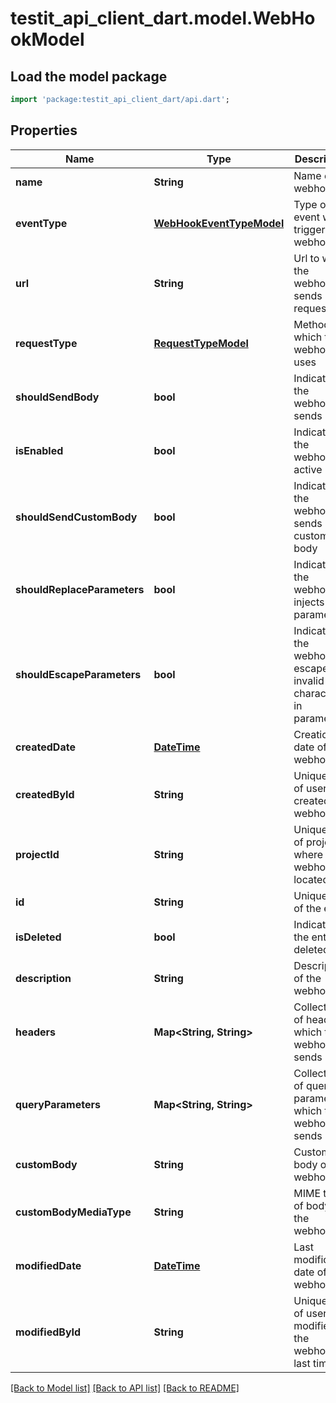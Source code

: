 # testit_api_client_dart.model.WebHookModel

## Load the model package
```dart
import 'package:testit_api_client_dart/api.dart';
```

## Properties
Name | Type | Description | Notes
------------ | ------------- | ------------- | -------------
**name** | **String** | Name of the webhook | 
**eventType** | [**WebHookEventTypeModel**](WebHookEventTypeModel.md) | Type of event which triggers the webhook | 
**url** | **String** | Url to which the webhook sends request | 
**requestType** | [**RequestTypeModel**](RequestTypeModel.md) | Method which the webhook uses | 
**shouldSendBody** | **bool** | Indicates if the webhook sends body | 
**isEnabled** | **bool** | Indicates if the webhook is active | 
**shouldSendCustomBody** | **bool** | Indicates if the webhook sends custom body | 
**shouldReplaceParameters** | **bool** | Indicates if the webhook injects parameters | 
**shouldEscapeParameters** | **bool** | Indicates if the webhook escapes invalid characters in parameters | 
**createdDate** | [**DateTime**](DateTime.md) | Creation date of the webhook | 
**createdById** | **String** | Unique ID of user who created the webhook | 
**projectId** | **String** | Unique ID of project where the webhook is located | 
**id** | **String** | Unique ID of the entity | 
**isDeleted** | **bool** | Indicates if the entity is deleted | 
**description** | **String** | Description of the webhook | [optional] 
**headers** | **Map<String, String>** | Collection of headers which the webhook sends | [optional] [default to const {}]
**queryParameters** | **Map<String, String>** | Collection of query parameters which the webhook sends | [optional] [default to const {}]
**customBody** | **String** | Custom body of the webhook | [optional] 
**customBodyMediaType** | **String** | MIME type of body of the webhook | [optional] 
**modifiedDate** | [**DateTime**](DateTime.md) | Last modification date of the webhook | [optional] 
**modifiedById** | **String** | Unique ID of user who modified the webhook last time | [optional] 

[[Back to Model list]](../README.md#documentation-for-models) [[Back to API list]](../README.md#documentation-for-api-endpoints) [[Back to README]](../README.md)


